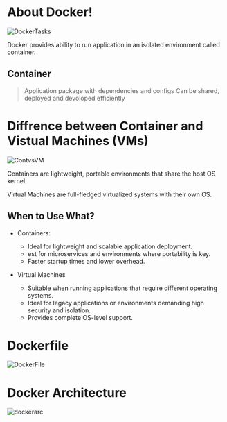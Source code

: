 # About Docker!

![DockerTasks](https://github.com/user-attachments/assets/a9648231-40f1-4fb8-931e-2ae7a0018868)

Docker provides ability to run application in an isolated environment called container.

## Container

> Application package with dependencies and configs
> Can be shared, deployed and devoloped efficiently

# Diffrence between Container and Vistual Machines (VMs)

![ContvsVM](https://github.com/user-attachments/assets/1e2cb37c-4a64-4ae0-b904-82298595aba4)


Containers are lightweight, portable environments that share the host OS kernel.

Virtual Machines are full-fledged virtualized systems with their own OS.

## When to Use What?

* Containers:
    * Ideal for lightweight and scalable application deployment.
    * est for microservices and environments where portability is key.
    * Faster startup times and lower overhead.

* Virtual Machines
    * Suitable when running applications that require different operating systems.
    * Ideal for legacy applications or environments demanding high security and isolation.
    * Provides complete OS-level support.


# Dockerfile

![DockerFile](https://github.com/user-attachments/assets/2b940ac9-4b64-4bbb-b74f-e0fad11f5f4f)

# Docker Architecture

![dockerarc](https://github.com/user-attachments/assets/8298453b-4de7-4be0-ab6e-8887a4c80bf3)


